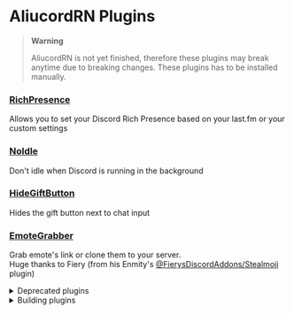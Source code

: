 # AliucordRN Plugins

> **Warning**
>
> AliucordRN is not yet finished, therefore these plugins may break anytime due to breaking changes. These plugins has to be installed manually.

### [RichPresence](https://github.com/amsyarasyiq/aliucordrn-plugins/raw/builds/RichPresence.zip)
Allows you to set your Discord Rich Presence based on your last.fm or your custom settings

### [NoIdle](https://github.com/amsyarasyiq/aliucordrn-plugins/raw/builds/NoIdle.zip)
Don't idle when Discord is running in the background

### [HideGiftButton](https://github.com/amsyarasyiq/aliucordrn-plugins/raw/builds/HideGiftButton.zip)
Hides the gift button next to chat input

### [EmoteGrabber](https://github.com/amsyarasyiq/aliucordrn-plugins/raw/builds/EmoteGrabber.zip)
Grab emote's link or clone them to your server.\
Huge thanks to Fiery (from his Enmity's [@FierysDiscordAddons/Stealmoji](https://github.com/FierysDiscordAddons/Stealmoji) plugin)

<details>
<summary>Deprecated plugins</summary>

### ThemePatcher
#### (deprecated in favour of [AliucordRN#52](https://github.com/Aliucord/AliucordRN/pull/52) and [AliucordRN#53](https://github.com/Aliucord/AliucordRN/pull/53))
Patch coloring in AliucordRN (settings/ThemePatcher.json)

### MagicThemeFixer 
#### (deprecated in favour of [AliucordRN#42](https://github.com/Aliucord/AliucordRN/pull/42))
Magically fix the broken theming in AliucordRN

</details>

<details>
<summary>Building plugins</summary>

\
Build Plugin:
```sh
pnpm build [PLUGIN_NAME]
```

Build and deploy only*:
```sh
pnpm build --deploy [PLUGIN_NAME] <PACKAGE_NAME>
```

Watch for changes and auto compile & deploy* :
```sh
pnpm watch [PLUGIN_NAME]
```
\* Requires adb installed and to be connected to your phone

</details>
